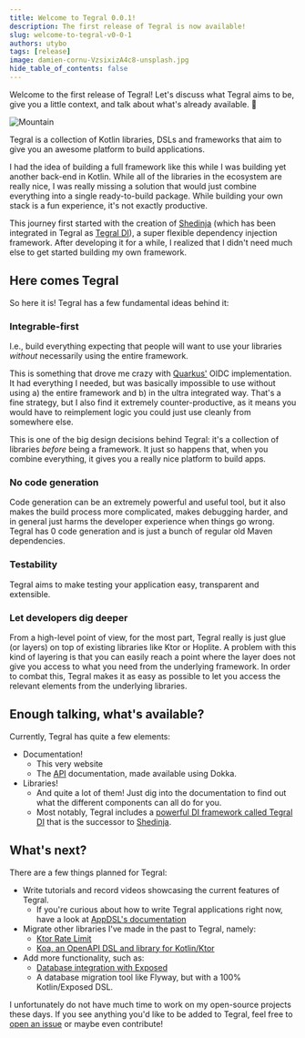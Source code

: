 ```yaml
---
title: Welcome to Tegral 0.0.1!
description: The first release of Tegral is now available!
slug: welcome-to-tegral-v0-0-1
authors: utybo
tags: [release]
image: damien-cornu-VzsixizA4c8-unsplash.jpg
hide_table_of_contents: false
---
```


Welcome to the first release of Tegral! Let's discuss what Tegral aims to be, give you a little context, and talk about what's already available. 👀

<!-- truncate -->

![Mountain](damien-cornu-VzsixizA4c8-unsplash.jpg)

Tegral is a collection of Kotlin libraries, DSLs and frameworks that aim to give you an awesome platform to build applications.

I had the idea of building a full framework like this while I was building yet another back-end in Kotlin. While all of the libraries in the ecosystem are really nice, I was really missing a solution that would just combine everything into a single ready-to-build package. While building your own stack is a fun experience, it's not exactly productive.

This journey first started with the creation of [Shedinja](https://github.com/utybo/Shedinja) (which has been integrated in Tegral as [Tegral DI](pathname:///docs/modules/core/di)), a super flexible dependency injection framework. After developing it for a while, I realized that I didn't need much else to get started building my own framework.

## Here comes Tegral

So here it is! Tegral has a few fundamental ideas behind it:

### Integrable-first

I.e., build everything expecting that people will want to use your libraries _without_ necessarily using the entire framework.

This is something that drove me crazy with [Quarkus'](https://quarkus.io) OIDC implementation. It had everything I needed, but was basically impossible to use without using a) the entire framework and b) in the ultra integrated way. That's a fine strategy, but I also find it extremely counter-productive, as it means you would have to reimplement logic you could just use cleanly from somewhere else.

This is one of the big design decisions behind Tegral: it's a collection of libraries _before_ being a framework. It just so happens that, when you combine everything, it gives you a really nice platform to build apps.

### No code generation

Code generation can be an extremely powerful and useful tool, but it also makes the build process more complicated, makes debugging harder, and in general just harms the developer experience when things go wrong. Tegral has 0 code generation and is just a bunch of regular old Maven dependencies.

### Testability

Tegral aims to make testing your application easy, transparent and extensible.

### Let developers dig deeper

From a high-level point of view, for the most part, Tegral really is just glue (or layers) on top of existing libraries like Ktor or Hoplite. A problem with this kind of layering is that you can easily reach a point where the layer does not give you access to what you need from the underlying framework. In order to combat this, Tegral makes it as easy as possible to let you access the relevant elements from the underlying libraries.

## Enough talking, what's available?

Currently, Tegral has quite a few elements:

- Documentation!
  - This very website
  - The [API](pathname:///dokka/index.html) documentation, made available using Dokka.
- Libraries!
  - And quite a lot of them! Just dig into the documentation to find out what the different components can all do for you.
  - Most notably, Tegral includes a [powerful DI framework called Tegral DI](pathname:///docs/modules/core/di) that is the successor to [Shedinja](https://shedinja.zoroark.guru).

## What's next?

There are a few things planned for Tegral:

- Write tutorials and record videos showcasing the current features of Tegral.
  - If you're curious about how to write Tegral applications right now, have a look at [AppDSL's documentation](pathname:///docs/modules/web/appdsl)
- Migrate other libraries I've made in the past to Tegral, namely:
  - [Ktor Rate Limit](https://github.com/utybo/ktor-rate-limit)
  - [Koa, an OpenAPI DSL and library for Kotlin/Ktor](https://github.com/utybo/Koa)
- Add more functionality, such as:
  - [Database integration with Exposed](https://github.com/jetbrains/exposed)
  - A database migration tool like Flyway, but with a 100% Kotlin/Exposed DSL.

I unfortunately do not have much time to work on my open-source projects these days. If you see anything you'd like to be added to Tegral, feel free to [open an issue](https://github.com/utybo/Tegral/issues) or maybe even contribute!
